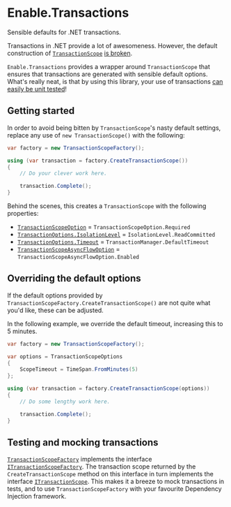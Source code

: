 # Enable.Transactions

Sensible defaults for .NET transactions.

Transactions in .NET provide a lot of awesomeness. However, the default
construction of [`TransactionScope`](https://docs.microsoft.com/dotnet/api/system.transactions.transactionscope)
[is broken](https://blogs.msdn.microsoft.com/dbrowne/2010/06/03/using-new-transactionscope-considered-harmful/).

`Enable.Transactions` provides a wrapper around `TransactionScope` that
ensures that transactions are generated with sensible default options. 
What's really neat, is that by using this library, your use of transactions
[can easily be unit tested](#testing-and-mocking-transactions)!

## Getting started

In order to avoid being bitten by `TransactionScope`'s nasty default settings,
replace any use of `new TransactionScope()` with the following:

```csharp
var factory = new TransactionScopeFactory();

using (var transaction = factory.CreateTransactionScope())
{
    // Do your clever work here.

    transaction.Complete();
}
```

Behind the scenes, this creates a `TransactionScope` with the following properties:

- [`TransactionScopeOption`](https://docs.microsoft.com/dotnet/api/system.transactions.transactionscopeoption) = `TransactionScopeOption.Required`
- [`TransactionOptions.IsolationLevel`](https://docs.microsoft.com/dotnet/api/system.transactions.transactionoptions.isolationlevel) = `IsolationLevel.ReadCommitted`
- [`TransactionOptions.Timeout`](https://docs.microsoft.com/dotnet/api/system.transactions.transactionoptions.timeout) = `TransactionManager.DefaultTimeout`
- [`TransactionScopeAsyncFlowOption`](https://docs.microsoft.com/dotnet/api/system.transactions.transactionscopeasyncflowoption) = `TransactionScopeAsyncFlowOption.Enabled`

## Overriding the default options

If the default options provided by 
`TransactionScopeFactory.CreateTransactionScope()` are not quite what you'd
like, these can be adjusted.

In the following example, we override the default timeout, increasing this to
5 minutes.

```csharp
var factory = new TransactionScopeFactory();

var options = TransactionScopeOptions
{
    ScopeTimeout = TimeSpan.FromMinutes(5)
};

using (var transaction = factory.CreateTransactionScope(options))
{
    // Do some lengthy work here.

    transaction.Complete();
}
```

## Testing and mocking transactions

[`TransactionScopeFactory`](src/Enable.Transactions/TransactionScopeFactory.cs)
implements the interface
[`ITransactionScopeFactory`](src/Enable.Transactions/ITransactionScopeFactory.cs).
The transaction scope returned by the `CreateTransactionScope` method on this
interface in turn implements the interface
[`ITransactionScope`](src/Enable.Transactions/ITransactionScope.cs). This makes
it a breeze to mock transactions in tests, and to use `TransactionScopeFactory`
with your favourite Dependency Injection framework.

